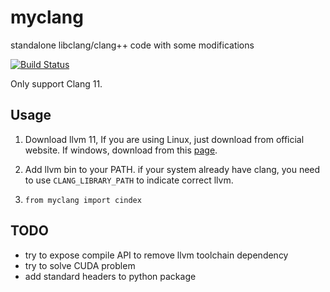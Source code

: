 # myclang

standalone libclang/clang++ code with some modifications

[![Build Status](https://github.com/FindDefinition/myclang/workflows/build/badge.svg)](https://github.com/FindDefinition/myclang/actions?query=workflow%3Abuild)

Only support Clang 11.

## Usage

1. Download llvm 11, If you are using Linux, just download from official website. If windows, download from this [page](https://github.com/ziglang/zig/wiki/Building-Zig-on-Windows).

2. Add llvm bin to your PATH. if your system already have clang, you need to use ```CLANG_LIBRARY_PATH``` to indicate correct llvm.

3. ```from myclang import cindex```


## TODO
* try to expose compile API to remove llvm toolchain dependency
* try to solve CUDA problem
* add standard headers to python package